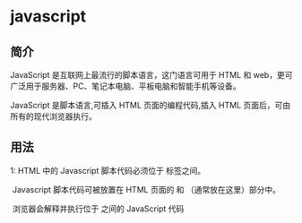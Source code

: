 # javascript

## 简介

JavaScript 是互联网上最流行的脚本语言，这门语言可用于 HTML 和 web，更可广泛用于服务器、PC、笔记本电脑、平板电脑和智能手机等设备。

JavaScript 是脚本语言,可插入 HTML 页面的编程代码,插入 HTML 页面后，可由所有的现代浏览器执行。



## 用法

1: HTML 中的 Javascript 脚本代码必须位于 **<script>** 与 **</script>** 标签之间。

​    Javascript 脚本代码可被放置在 HTML 页面的 **<body>** 和 **<head>** （通常放在这里）部分中。

​    浏览器会解释并执行位于 <script> 和 </script>之间的 JavaScript 代码

  